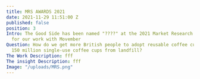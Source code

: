 ```yaml
---
title: MRS AWARDS 2021
date: 2021-11-29 11:51:00 Z
published: false
position: 3
Intro: The Good Side has been named "????" at the 2021 Market Research Society Awards
  for our work with Movember
Question: How do we get more British people to adopt reusable coffee cups, and save
  150 million single-use coffee cups from landfill?
The Work Description: fff
The insight Description: fff
Image: "/uploads/MRS.png"
---
```


